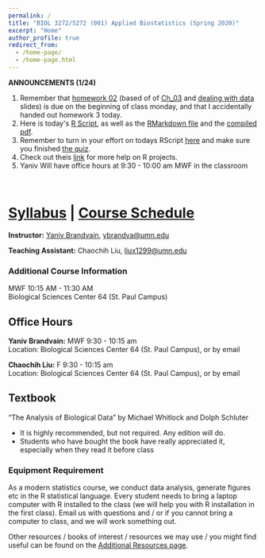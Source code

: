 ```yaml
---
permalink: /
title: "BIOL 3272/5272 (001) Applied Biostatistics (Spring 2020)"
excerpt: "Home"
author_profile: true
redirect_from:
  - /home-page/
  - /home-page.html
---
```


<!-- This is the front page (home page) of the website -->

**ANNOUNCEMENTS (1/24)**


1. Remember that [homework 02](https://drive.google.com/uc?export=download&id=0Bze1RelLJCQRdUNoYjRxQWVSTGVjMk9oTWhlUXB4NnhQMjdV) (based of of [Ch_03](https://drive.google.com/uc?export=download&id=1Jc2R21KqvKaZjbl3j-V0X89e-Iy-aK87) and [dealing with data](https://drive.google.com/open?id=1vIoaXmT-_I0-avHNvx-jSjCNdewGIy0F) slides) is due on the beginning of class monday, and that I accidentally handed out homework 3 today.    
2. Here is today's [R Script](https://drive.google.com/open?id=1bIn1rpjLAQVH7AXphIE6vXrx4WdyLCJJ), as well as the [RMarkdown file](https://drive.google.com/open?id=1Qlj63Ho5y0JsZjLJepHGDCdNs6JMNDbx) and the [compiled pdf](https://drive.google.com/open?id=1ccT2qz9AJmmO26-bAuZFY7GSp1_T7V2d).   
3. Remember to turn in your effort on todays RScript [here](https://canvas.umn.edu/courses/151855/assignments/994090) and make sure you finished [the quiz](https://canvas.umn.edu/courses/151855/quizzes/235700).   
4. Check out theis [link](https://martinctc.github.io/blog/rstudio-projects-and-working-directories-a-beginner's-guide/) for more help on R projects.    
5. Yaniv Will have office hours at 9:30 - 10:00 am MWF in the classroom

<p>&nbsp;</p>

# [Syllabus](https://biol3272-5272.github.io/biostats2020/syllabus/) | [Course Schedule](https://biol3272-5272.github.io/biostats2020/schedule/)

**Instructor:** [Yaniv Brandvain](https://cbs.umn.edu/contacts/yaniv-brandvain), ybrandva@umn.edu

**Teaching Assistant:** Chaochih Liu, liux1299@umn.edu

### Additional Course Information

MWF 10:15 AM - 11:30 AM<br/>
Biological Sciences Center 64 (St. Paul Campus)

## Office Hours

**Yaniv Brandvain:** MWF 9:30 - 10:15 am<br/>
Location: Biological Sciences Center 64 (St. Paul Campus), or by email

**Chaochih Liu:** F 9:30 - 10:15 am<br/>
Location: Biological Sciences Center 64 (St. Paul Campus), or by email

## Textbook

“The Analysis of Biological Data” by Michael Whitlock and Dolph Schluter

- It is highly recommended, but not required. Any edition will do.
- Students who have bought the book have really appreciated it, especially when they read it before class

### Equipment Requirement

As a modern statistics course, we conduct data analysis, generate figures etc in the R statistical language. Every student needs to bring a laptop computer with R installed to the class (we will help you with R installation in the first class). Email us with questions and / or if you cannot bring a computer to class, and we will work something out.

Other resources / books of interest / resources we may use / you might find useful can be found on the [Additional Resources page](https://biol3272-5272.github.io/biostats2020/resources/).
